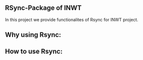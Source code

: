 ## RSync-Package of INWT

In this project we provide functionalites of Rsync for INWT project. 


## Why using Rsync:
 
## How to use Rsync:
